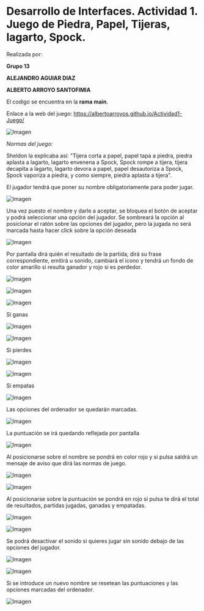 ﻿# Desarrollo de Interfaces. Actividad 1. Juego de Piedra, Papel, Tijeras, lagarto, Spock.

Realizada por:

**Grupo 13**

**ALEJANDRO AGUIAR DIAZ**

**ALBERTO ARROYO SANTOFIMIA**

El codigo se encuentra en la **rama main**.

Enlace a la web del juego:
https://albertoarroyos.github.io/Actividad1-Juego/


![Imagen](imgReadme/i001.png)

*Normas del juego:*

Sheldon la explicaba así: "Tijera corta a papel, papel tapa a piedra, piedra aplasta a lagarto, lagarto envenena a Spock, Spock rompe a tijera, tijera decapita a lagarto, lagarto devora a papel, papel desautoriza a Spock, Spock vaporiza a piedra, y como siempre, piedra aplasta a tijera".

El jugador tendrá que poner su nombre obligatoriamente para poder jugar. 

![Imagen](imgReadme/i002.png)

Una vez puesto el nombre y darle a aceptar, se bloquea el botón de aceptar y podrá seleccionar una opción del jugador. Se sombreará la opción al posicionar el ratón sobre las opciones del jugador, pero la jugada no será marcada hasta hacer click sobre la opción deseada

![Imagen](imgReadme\i003.png)


Por pantalla dirá quién el resultado de la partida, dirá su frase correspondiente, emitirá u sonido, cambiará el icono y tendrá un fondo de color amarillo si resulta ganador y rojo si es perdedor.

![Imagen](imgReadme\i004.png)

![Imagen](imgReadme\i005.png)

![Imagen](imgReadme\i006.png)

Si ganas

![Imagen](imgReadme\i007.png)

![Imagen](imgReadme\i008.png)

Si pierdes

![Imagen](imgReadme\i009.png)

![Imagen](imgReadme\i010.png)

Si empatas

![Imagen](imgReadme\i011.png)

Las opciones del ordenador se quedarán marcadas.

![Imagen](imgReadme\i012.png)

La puntuación se irá quedando reflejada por pantalla 

![Imagen](imgReadme\i013.png)

Al posicionarse sobre el nombre se pondrá en color rojo y si pulsa saldrá un mensaje de aviso que dirá las normas de juego. 

![Imagen](imgReadme\i014.png)

![Imagen](imgReadme\i015.png)

Al posicionarse sobre la puntuación se pondrá en rojo si pulsa te dirá el total de resultados, partidas jugadas, ganadas y empatadas.

![Imagen](imgReadme\i016.png)

![Imagen](imgReadme\i017.png)

Se podrá desactivar el sonido si quieres jugar sin sonido debajo de las opciones del jugador.

![Imagen](imgReadme\i018.png)

![Imagen](imgReadme\i019.png)

Si se introduce un nuevo nombre se resetean las puntuaciones y las opciones marcadas del ordenador.

![Imagen](imgReadme\i020.png)
